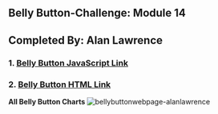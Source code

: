 ## Belly Button-Challenge: Module 14 

## Completed By: Alan Lawrence

### 1. [Belly Button JavaScript Link](https://github.com/AlanBigData/belly-button-challenge/blob/main/static/js/app.js)

### 2. [Belly Button HTML Link](https://github.com/AlanBigData/belly-button-challenge/blob/main/index.html)

  **All Belly Button Charts**
  ![bellybuttonwebpage-alanlawrence](https://github.com/AlanBigData/belly-button-challenge/assets/103456718/fa2c93e1-7c7b-49ee-8337-8885ed7441c1)


